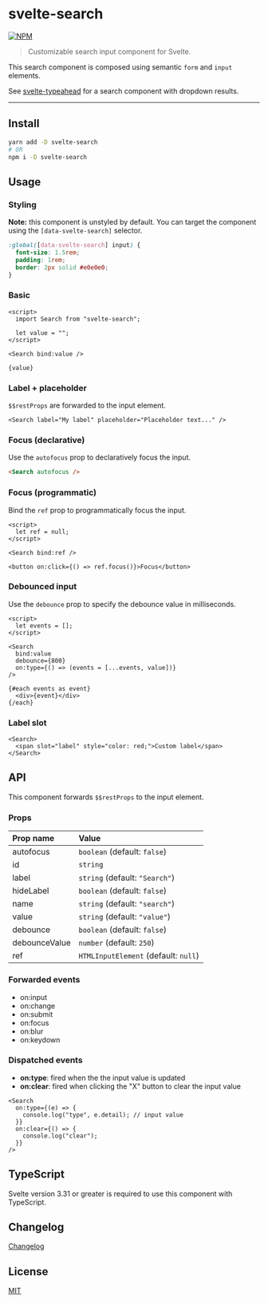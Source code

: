 # svelte-search

[![NPM][npm]][npm-url]

> Customizable search input component for Svelte.

<!-- REPO_URL -->

This search component is composed using semantic `form` and `input` elements.

See [svelte-typeahead](https://github.com/metonym/svelte-typeahead) for a search component with dropdown results.

---

<!-- TOC -->

## Install

```bash
yarn add -D svelte-search
# OR
npm i -D svelte-search
```

## Usage

### Styling

**Note:** this component is unstyled by default. You can target the component using the `[data-svelte-search]` selector.

```css
:global([data-svelte-search] input) {
  font-size: 1.5rem;
  padding: 1rem;
  border: 2px solid #e0e0e0;
}
```

### Basic

```svelte
<script>
  import Search from "svelte-search";

  let value = "";
</script>

<Search bind:value />

{value}
```

### Label + placeholder

`$$restProps` are forwarded to the input element.

```svelte
<Search label="My label" placeholder="Placeholder text..." />
```

### Focus (declarative)

Use the `autofocus` prop to declaratively focus the input.

```html
<Search autofocus />
```

### Focus (programmatic)

Bind the `ref` prop to programmatically focus the input.

```svelte
<script>
  let ref = null;
</script>

<Search bind:ref />

<button on:click={() => ref.focus()}>Focus</button>
```

### Debounced input

Use the `debounce` prop to specify the debounce value in milliseconds.

```svelte
<script>
  let events = [];
</script>

<Search
  bind:value
  debounce={800}
  on:type={() => (events = [...events, value])}
/>

{#each events as event}
  <div>{event}</div>
{/each}
```

### Label slot

```svelte
<Search>
  <span slot="label" style="color: red;">Custom label</span>
</Search>
```

## API

This component forwards `$$restProps` to the input element.

### Props

| Prop name     | Value                                |
| :------------ | :----------------------------------- |
| autofocus     | `boolean` (default: `false`)         |
| id            | `string`                             |
| label         | `string` (default: `"Search"`)       |
| hideLabel     | `boolean` (default: `false`)         |
| name          | `string` (default: `"search"`)       |
| value         | `string` (default: `"value"`)        |
| debounce      | `boolean` (default: `false`)         |
| debounceValue | `number` (default: `250`)            |
| ref           | `HTMLInputElement` (default: `null`) |

### Forwarded events

- on:input
- on:change
- on:submit
- on:focus
- on:blur
- on:keydown

### Dispatched events

- **on:type**: fired when the the input value is updated
- **on:clear**: fired when clicking the "X" button to clear the input value

```svelte
<Search
  on:type={(e) => {
    console.log("type", e.detail); // input value
  }}
  on:clear={() => {
    console.log("clear");
  }}
/>
```

## TypeScript

Svelte version 3.31 or greater is required to use this component with TypeScript.

## Changelog

[Changelog](CHANGELOG.md)

## License

[MIT](LICENSE)

[npm]: https://img.shields.io/npm/v/svelte-search.svg?color=%23ff3e00&style=for-the-badge
[npm-url]: https://npmjs.com/package/svelte-search
